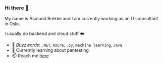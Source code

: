 ### Hi there 👋
My name is Åsmund Brekke and I am currently working as an IT-consultant in Oslo. 

I usually do backend and cloud stuff :cloud: 

- 💬 *Buzzwords*: `.NET`, `Azure`, `.py`, `machine learning`, `Java` 
- 🌱 Currently learning about pentesting 
- :mailbox: Reach me [here](https://www.linkedin.com/in/aasmundbrekke/)
